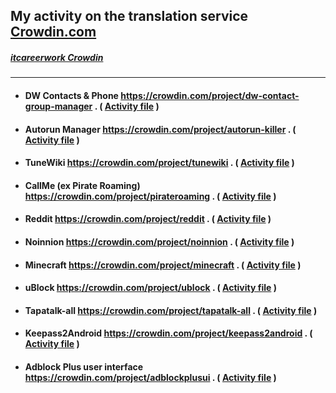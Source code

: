 ## My activity on the translation service [Crowdin.com](https://crowdin.com "crowdin.com")
##### [itcareerwork Crowdin](https://crowdin.com/profile/itcareerwork/activity "My profile")
***
* #### DW Contacts & Phone <https://crowdin.com/project/dw-contact-group-manager> . ( [Activity file](DWContactsPhone.md) )
* #### Autorun Manager <https://crowdin.com/project/autorun-killer> . ( [Activity file](AutorunManager.md) )
* #### TuneWiki <https://crowdin.com/project/tunewiki> . ( [Activity file](TuneWiki.md) )
* #### CallMe (ex Pirate Roaming) <https://crowdin.com/project/pirateroaming> . ( [Activity file](CallMeExPirateRoaming.md) )
* #### Reddit <https://crowdin.com/project/reddit> . ( [Activity file](Reddit.md) )
* #### Noinnion <https://crowdin.com/project/noinnion> . ( [Activity file](Noinnion.md) )
* #### Minecraft <https://crowdin.com/project/minecraft> . ( [Activity file](Minecraft.md) )
* #### uBlock <https://crowdin.com/project/ublock> . ( [Activity file](uBlock.md) )
* #### Tapatalk-all <https://crowdin.com/project/tapatalk-all> . ( [Activity file](TapatalkAll.md) )
* #### Keepass2Android <https://crowdin.com/project/keepass2android> . ( [Activity file](Keepass2Android.md) )
* #### Adblock Plus user interface <https://crowdin.com/project/adblockplusui> . ( [Activity file](AdblockPlusUserInterface.md) )
